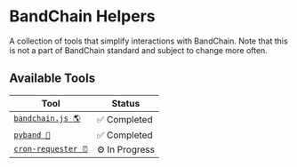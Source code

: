 # BandChain Helpers

A collection of tools that simplify interactions with BandChain. Note that this is not a part of BandChain standard and subject to change more often.

## Available Tools

| Tool                              | Status         |
| --------------------------------- | -------------- |
| [`bandchain.js 🌎`](bandchain.js) | ✅ Completed   |
| [`pyband 🐍`](pyband)             | ✅ Completed   |
| [`cron-requester ⏰`](#)          | ⚙️ In Progress |
